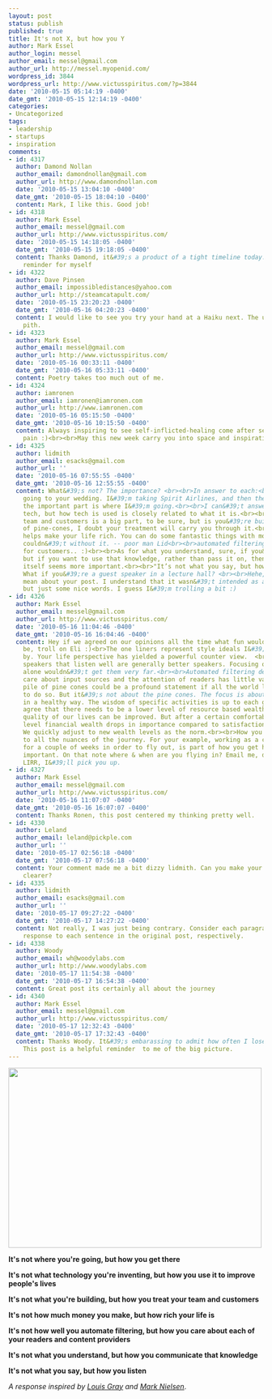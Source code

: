 ```yaml
---
layout: post
status: publish
published: true
title: It's not X, but how you Y
author: Mark Essel
author_login: messel
author_email: messel@gmail.com
author_url: http://messel.myopenid.com/
wordpress_id: 3844
wordpress_url: http://www.victusspiritus.com/?p=3844
date: '2010-05-15 05:14:19 -0400'
date_gmt: '2010-05-15 12:14:19 -0400'
categories:
- Uncategorized
tags:
- leadership
- startups
- inspiration
comments:
- id: 4317
  author: Damond Nollan
  author_email: damondnollan@gmail.com
  author_url: http://www.damondnollan.com
  date: '2010-05-15 13:04:10 -0400'
  date_gmt: '2010-05-15 18:04:10 -0400'
  content: Mark, I like this. Good job!
- id: 4318
  author: Mark Essel
  author_email: messel@gmail.com
  author_url: http://www.victusspiritus.com/
  date: '2010-05-15 14:18:05 -0400'
  date_gmt: '2010-05-15 19:18:05 -0400'
  content: Thanks Damond, it&#39;s a product of a tight timeline today. Also a good
    reminder for myself
- id: 4322
  author: Dave Pinsen
  author_email: impossibledistances@yahoo.com
  author_url: http://steamcatapult.com/
  date: '2010-05-15 23:20:23 -0400'
  date_gmt: '2010-05-16 04:20:23 -0400'
  content: I would like to see you try your hand at a Haiku next. The ultimate in
    pith.
- id: 4323
  author: Mark Essel
  author_email: messel@gmail.com
  author_url: http://www.victusspiritus.com/
  date: '2010-05-16 00:33:11 -0400'
  date_gmt: '2010-05-16 05:33:11 -0400'
  content: Poetry takes too much out of me.
- id: 4324
  author: iamronen
  author_email: iamronen@iamronen.com
  author_url: http://www.iamronen.com
  date: '2010-05-16 05:15:50 -0400'
  date_gmt: '2010-05-16 10:15:50 -0400'
  content: Always inspiring to see self-inflicted-healing come after self-inflicted
    pain :)<br><br>May this new week carry you into space and inspiration :)
- id: 4325
  author: lidmith
  author_email: esacks@gmail.com
  author_url: ''
  date: '2010-05-16 07:55:55 -0400'
  date_gmt: '2010-05-16 12:55:55 -0400'
  content: What&#39;s not? The importance? <br><br>In answer to each:<br><br>I&#39;m
    going to your wedding. I&#39;m taking Spirit Airlines, and then the LIRR. To me,
    the important part is where I&#39;m going.<br><br>I can&#39;t answer on my invented
    tech, but how tech is used is closely related to what it is.<br><br>Treating your
    team and customers is a big part, to be sure, but is you&#39;re building a pile
    of pine-cones, I doubt your treatment will carry you through it.<br><br>money..
    helps make your life rich. You can do some fantastic things with money that you
    couldn&#39;t without it. -- poor man Lid<br><br>automated filtering.. shows care
    for customers.. :)<br><br>As for what you understand, sure, if you&#39;re a teacher,
    but if you want to use that knowledge, rather than pass it on, then the understanding
    itself seems more important.<br><br>"It’s not what you say, but how you listen"
    What if you&#39;re a guest speaker in a lecture hall? <br><br>Hehe, sorry to be
    mean about your post. I understand that it wasn&#39;t intended as an argument,
    but just some nice words. I guess I&#39;m trolling a bit :)
- id: 4326
  author: Mark Essel
  author_email: messel@gmail.com
  author_url: http://www.victusspiritus.com/
  date: '2010-05-16 11:04:46 -0400'
  date_gmt: '2010-05-16 16:04:46 -0400'
  content: Hey if we agreed on our opinions all the time what fun would discussions
    be, troll on Eli :)<br>The one liners represent style ideals I&#39;d like to live
    by. Your life perspective has yielded a powerful counter view.  <br><br>Guest
    speakers that listen well are generally better speakers. Focusing on speaking
    alone wouldn&#39;t get them very far.<br><br>Automated filtering detached from
    care about input sources and the attention of readers has little value.<br><br>A
    pile of pine cones could be a profound statement if all the world leaders met
    to do so. But it&#39;s not about the pine cones. The focus is about working together
    in a healthy way. The wisdom of specific activities is up to each group.<br><br>I
    agree that there needs to be a lower level of resource based wealth before the
    quality of our lives can be improved. But after a certain comfortable survival
    level financial wealth drops in importance compared to satisfaction and happiness.
    We quickly adjust to new wealth levels as the norm.<br><br>How you get there refers
    to all the nuances of the journey. For your example, working as a census collector
    for a couple of weeks in order to fly out, is part of how you get here. It&#39;s
    important. On that note where & when are you flying in? Email me, don&#39;t take
    LIRR, I&#39;ll pick you up.
- id: 4327
  author: Mark Essel
  author_email: messel@gmail.com
  author_url: http://www.victusspiritus.com/
  date: '2010-05-16 11:07:07 -0400'
  date_gmt: '2010-05-16 16:07:07 -0400'
  content: Thanks Ronen, this post centered my thinking pretty well.
- id: 4330
  author: Leland
  author_email: leland@pickple.com
  author_url: ''
  date: '2010-05-17 02:56:18 -0400'
  date_gmt: '2010-05-17 07:56:18 -0400'
  content: Your comment made me a bit dizzy lidmith. Can you make your ideas a bit
    clearer?
- id: 4335
  author: lidmith
  author_email: esacks@gmail.com
  author_url: ''
  date: '2010-05-17 09:27:22 -0400'
  date_gmt: '2010-05-17 14:27:22 -0400'
  content: Not really, I was just being contrary. Consider each paragraph a non-serious
    response to each sentence in the original post, respectively.
- id: 4338
  author: Woody
  author_email: wh@woodylabs.com
  author_url: http://www.woodylabs.com
  date: '2010-05-17 11:54:38 -0400'
  date_gmt: '2010-05-17 16:54:38 -0400'
  content: Great post its certainly all about the journey
- id: 4340
  author: Mark Essel
  author_email: messel@gmail.com
  author_url: http://www.victusspiritus.com/
  date: '2010-05-17 12:32:43 -0400'
  date_gmt: '2010-05-17 17:32:43 -0400'
  content: Thanks Woody. It&#39;s embarassing to admit how often I lose sight of what  <br>matters.
    This post is a helpful reminder  to me of the big picture.
---
```

<p><a href="http://www.stuckincustoms.com/2010/05/15/argentina-mountains/"><img class="aligncenter size-large wp-image-3843" title="RockyMorning" src="{{ site.url }}/assets/2010/05/RockyMorning-1024x710.jpg" alt="" width="500" height="355" /></a><strong> </strong></p>
<p><strong>It's not where you're going, but how you get there</strong></p>
<p><strong>It's not what technology you're inventing, but how you use it to improve people's lives</strong></p>
<p><strong>It's not what you're building, but how you treat your team and customers</strong></p>
<p><strong>It's not how much money you make, but how rich your life is</strong></p>
<p><strong>It's not how well you automate filtering, but how you care about each of your readers and content providers</strong></p>
<p><strong>It's not what you understand, but how you communicate that knowledge</strong></p>
<p><strong>It's not what you say, but how you listen</strong></p>
<p><em>A response inspired by <a href="http://blog.louisgray.com/2010/05/its-time-to-stand-for-something-better.html">Louis Gray</a> and <a href="http://www.techyell.com/2010/05/the-tech-baggers-wanting-something-better-but-quieter/">Mark Nielsen</a></em>.</p>
